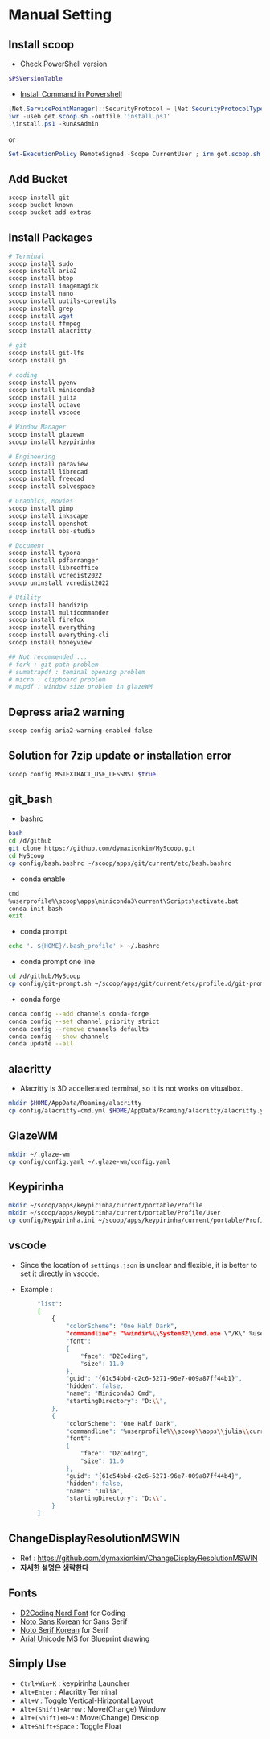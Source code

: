 # Manual Setting

## Install scoop

* Check PowerShell version

```powershell
$PSVersionTable
```

* [Install Command in Powershell](https://stackoverflow.com/questions/74870579/error-installing-scoop-command-line-installer)

```powershell
[Net.ServicePointManager]::SecurityProtocol = [Net.SecurityProtocolType]::Tls12
iwr -useb get.scoop.sh -outfile 'install.ps1'
.\install.ps1 -RunAsAdmin
```

or

```powershell
Set-ExecutionPolicy RemoteSigned -Scope CurrentUser ; irm get.scoop.sh | iex
```

## Add Bucket

```powershell
scoop install git
scoop bucket known
scoop bucket add extras
```

## Install Packages

```powershell
# Terminal
scoop install sudo
scoop install aria2
scoop install btop
scoop install imagemagick
scoop install nano
scoop install uutils-coreutils
scoop install grep
scoop install wget
scoop install ffmpeg
scoop install alacritty

# git
scoop install git-lfs
scoop install gh

# coding
scoop install pyenv
scoop install miniconda3
scoop install julia
scoop install octave
scoop install vscode

# Window Manager
scoop install glazewm
scoop install keypirinha

# Engineering
scoop install paraview
scoop install librecad
scoop install freecad
scoop install solvespace

# Graphics, Movies
scoop install gimp
scoop install inkscape
scoop install openshot
scoop install obs-studio

# Document
scoop install typora
scoop install pdfarranger
scoop install libreoffice
scoop install vcredist2022
scoop uninstall vcredist2022

# Utility
scoop install bandizip
scoop install multicommander
scoop install firefox
scoop install everything
scoop install everything-cli
scoop install honeyview

## Not recommended ...
# fork : git path problem
# sumatrapdf : teminal opening problem
# micro : clipboard problem
# mupdf : window size problem in glazeWM
```

## Depress aria2 warning

```bash
scoop config aria2-warning-enabled false
```

## Solution for 7zip update or installation error

```bash
scoop config MSIEXTRACT_USE_LESSMSI $true
```

## git_bash

* bashrc

```bash
bash
cd /d/github
git clone https://github.com/dymaxionkim/MyScoop.git
cd MyScoop
cp config/bash.bashrc ~/scoop/apps/git/current/etc/bash.bashrc
```

* conda enable

```bash
cmd
%userprofile%\scoop\apps\miniconda3\current\Scripts\activate.bat
conda init bash
exit
```

* conda prompt

```bash
echo '. ${HOME}/.bash_profile' > ~/.bashrc
```

* conda prompt one line

```bash
cd /d/github/MyScoop
cp config/git-prompt.sh ~/scoop/apps/git/current/etc/profile.d/git-prompt.sh
```

* conda forge

```bash
conda config --add channels conda-forge
conda config --set channel_priority strict
conda config --remove channels defaults
conda config --show channels
conda update --all
```

## alacritty

* Alacritty is 3D accellerated terminal, so it is not works on vitualbox.

```bash
mkdir $HOME/AppData/Roaming/alacritty
cp config/alacritty-cmd.yml $HOME/AppData/Roaming/alacritty/alacritty.yml
```

## GlazeWM

```bash
mkdir ~/.glaze-wm
cp config/config.yaml ~/.glaze-wm/config.yaml
```

## Keypirinha

```bash
mkdir ~/scoop/apps/keypirinha/current/portable/Profile
mkdir ~/scoop/apps/keypirinha/current/portable/Profile/User
cp config/Keypirinha.ini ~/scoop/apps/keypirinha/current/portable/Profile/User/Keypirinha.ini
```

## vscode

* Since the location of `settings.json` is unclear and flexible, it is better to set it directly in vscode.

* Example :

```bash
        "list": 
        [
            {
                "colorScheme": "One Half Dark",
                "commandline": "%windir%\\System32\\cmd.exe \"/K\" %userprofile%\\scoop\\apps\\miniconda3\\current\\Scripts\\activate.bat %userprofile%\\scoop\\apps\\miniconda3\\current",
                "font": 
                {
                    "face": "D2Coding",
                    "size": 11.0
                },
                "guid": "{61c54bbd-c2c6-5271-96e7-009a87ff44b1}",
                "hidden": false,
                "name": "Miniconda3 Cmd",
                "startingDirectory": "D:\\",
            },
            {
                "colorScheme": "One Half Dark",
                "commandline": "%userprofile%\\scoop\\apps\\julia\\current\\bin\\julia.exe",
                "font": 
                {
                    "face": "D2Coding",
                    "size": 11.0
                },
                "guid": "{61c54bbd-c2c6-5271-96e7-009a87ff44b4}",
                "hidden": false,
                "name": "Julia",
                "startingDirectory": "D:\\",
            }
        ]
```

## ChangeDisplayResolutionMSWIN

* Ref : https://github.com/dymaxionkim/ChangeDisplayResolutionMSWIN
* **자세한 설명은 생략한다**

## Fonts

* [D2Coding Nerd Font](https://github.com/kelvinks/D2Coding_Nerd/raw/master/D2Coding%20v.1.3.2%20Nerd%20Font%20Complete.ttf) for Coding
* [Noto Sans Korean](https://fonts.google.com/noto/specimen/Noto+Sans+KR) for Sans Serif
* [Noto Serif Korean](https://fonts.google.com/noto/specimen/Noto+Serif+KR?query=noto+serif+korean) for Serif
* [Arial Unicode MS](https://github.com/dymaxionkim/CREO3_STARTUP/raw/master/font/ARIALUNI.TTF) for Blueprint drawing

## Simply Use

* `Ctrl+Win+K` : keypirinha Launcher
* `Alt+Enter` : Alacritty Terminal
* `Alt+V` : Toggle Vertical-Hirizontal Layout
* `Alt+(Shift)+Arrow` : Move(Change) Window
* `Alt+(Shift)+0~9` : Move(Change) Desktop
* `Alt+Shift+Space` : Toggle Float

